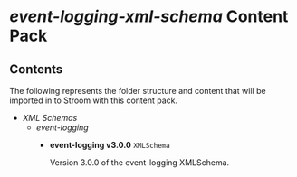 # _event-logging-xml-schema_ Content Pack

## Contents

The following represents the folder structure and content that will be imported in to Stroom with this content pack.

* _XML Schemas_ 
    * _event-logging_ 
        * **event-logging v3.0.0** `XMLSchema`

            Version 3.0.0 of the event-logging XMLSchema.


